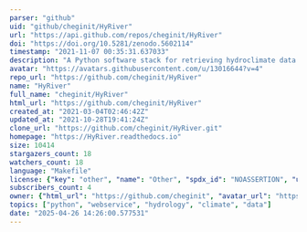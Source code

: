 ```yaml
---
parser: "github"
uid: "github/cheginit/HyRiver"
url: "https://api.github.com/repos/cheginit/HyRiver"
doi: "https://doi.org/10.5281/zenodo.5602114"
timestamp: "2021-11-07 00:35:31.637033"
description: "A Python software stack for retrieving hydroclimate data from web services."
avatar: "https://avatars.githubusercontent.com/u/13016644?v=4"
repo_url: "https://github.com/cheginit/HyRiver"
name: "HyRiver"
full_name: "cheginit/HyRiver"
html_url: "https://github.com/cheginit/HyRiver"
created_at: "2021-03-04T02:46:42Z"
updated_at: "2021-10-28T19:41:24Z"
clone_url: "https://github.com/cheginit/HyRiver.git"
homepage: "https://HyRiver.readthedocs.io"
size: 10414
stargazers_count: 18
watchers_count: 18
language: "Makefile"
license: {"key": "other", "name": "Other", "spdx_id": "NOASSERTION", "url": null, "node_id": "MDc6TGljZW5zZTA="}
subscribers_count: 4
owner: {"html_url": "https://github.com/cheginit", "avatar_url": "https://avatars.githubusercontent.com/u/13016644?v=4", "login": "cheginit", "type": "User"}
topics: ["python", "webservice", "hydrology", "climate", "data"]
date: "2025-04-26 14:26:00.577531"
---
```


